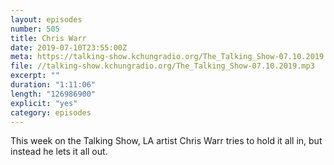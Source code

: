 ```yaml
---
layout: episodes
number: 505
title: Chris Warr
date: 2019-07-10T23:55:00Z
meta: https://talking-show.kchungradio.org/The_Talking_Show-07.10.2019.mp3
file: //talking-show.kchungradio.org/The_Talking_Show-07.10.2019.mp3
excerpt: ""
duration: "1:11:06"
length: "126986900"
explicit: "yes"
category: episodes
---
```

This week on the Talking Show, LA artist Chris Warr tries to hold it all in, but instead he lets it all out. 
